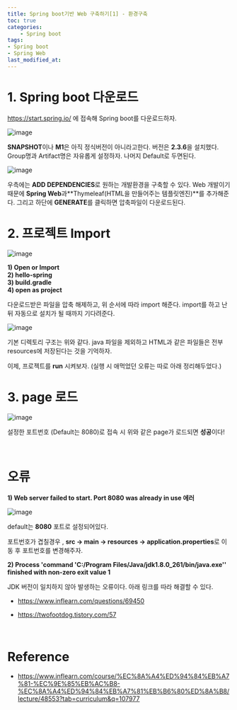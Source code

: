 ```yaml
---
title: Spring boot기반 Web 구축하기[1] - 환경구축
toc: true
categories:	
    - Spring boot
tags:
- Spring boot
- Spring Web
last_modified_at: 
---
```


# 1. Spring boot 다운로드

https://start.spring.io/ 에 접속해 Spring boot를 다운로드하자.

![image](https://user-images.githubusercontent.com/49560745/103190612-11ff0a80-4915-11eb-9d11-588bd9af497a.png)

**SNAPSHOT**이나 **M1**은 아직 정식버전이 아니라고한다. 버전은 **2.3.6**을 설치했다. Group명과 Artifact명은 자유롭게 설정하자. 나머지 Default로 두면된다.



![image](https://user-images.githubusercontent.com/49560745/103190703-75893800-4915-11eb-9388-4564f6a9aee5.png)



우측에는 **ADD DEPENDENCIES**로 원하는 개발환경을 구축할 수 있다. Web 개발이기 때문에 **Spring Web**과**Thymeleaf(HTML을 만들어주는 템플릿엔진)**를 추가해준다. 그리고 하단에 **GENERATE**를 클릭하면 압축파일이 다운로드된다.

# 2. 프로젝트 Import

![image](https://user-images.githubusercontent.com/49560745/103190944-563eda80-4916-11eb-98cd-9c6502e0a8fe.png)

**1) Open or Import**<br/>
**2) hello-spring**<br/>
**3) build.gradle**<br/>
**4) open as project**

다운로드받은 파일을 압축 해제하고, 위 순서에 따라 import 해준다. import를 하고 난 뒤 자동으로 설치가 될 때까지 기다려준다.



![image](https://user-images.githubusercontent.com/49560745/103191102-e3822f00-4916-11eb-9c81-74dbff20095b.png)



기본 디렉토리 구조는 위와 같다. java 파일을 제외하고 HTML과 같은 파일들은 전부 resources에 저장된다는 것을 기억하자.

이제, 프로젝트를 **run** 시켜보자. (실행 시 애먹었던 오류는 따로 아래 정리해두었다.)

# 3. page 로드

![image](https://user-images.githubusercontent.com/49560745/103193608-4b894300-4920-11eb-80f6-d181585155b2.png)

설정한 포트번호 (Default는 8080)로 접속 시 위와 같은 page가 로드되면 **성공**이다!

<br/>

# 오류

**1) Web server failed to start. Port 8080 was already in use 에러**

![image](https://user-images.githubusercontent.com/49560745/103193546-1c72d180-4920-11eb-9d2e-21660425572d.png)

default는 **8080** 포트로 설정되어있다.

포트번호가 겹칠경우 , **src -> main -> resources -> application.properties**로 이동 후  포트번호를 변경해주자.



**2) Process 'command 'C:/Program Files/Java/jdk1.8.0_261/bin/java.exe'' finished with non-zero exit value 1**

JDK 버전이 일치하지 않아 발생하는 오류이다. 아래 링크를 따라 해결할 수 있다.

- https://www.inflearn.com/questions/69450

- https://twofootdog.tistory.com/57

<br/>

# Reference

- https://www.inflearn.com/course/%EC%8A%A4%ED%94%84%EB%A7%81-%EC%9E%85%EB%AC%B8-%EC%8A%A4%ED%94%84%EB%A7%81%EB%B6%80%ED%8A%B8/lecture/48553?tab=curriculum&q=107977